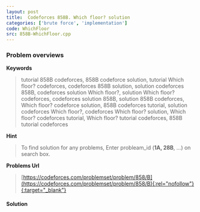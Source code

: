 ```yaml
---
layout: post
title:  Codeforces 858B. Which floor? solution
categories: ['brute force', 'implementation']
code: WhichFloor
src: 858B-WhichFloor.cpp
---
```

### **Problem overviews**

**Keywords**
> tutorial 858B codeforces, 858B codeforce solution, tutorial Which floor? codeforces, codeforces 858B solution, solution codeforces 858B, codeforces solution Which floor?, solution Which floor? codeforces, codeforces solution 858B, solution 858B codeforces, Which floor? codeforce solution, 858B codeforces tutorial, solution codeforces Which floor?, codeforces Which floor? solution, Which floor? codeforces tutorial, Which floor? tutorial codeforces, 858B tutorial codeforces

**Hint**
> To find solution for any problems, Enter probleam_id (**1A, 28B**, ...) on search box. 

**Problems Url**
> [https://codeforces.com/problemset/problem/858/B](https://codeforces.com/problemset/problem/858/B){:rel="nofollow"}{:target="_blank"}

#### **Solution**




